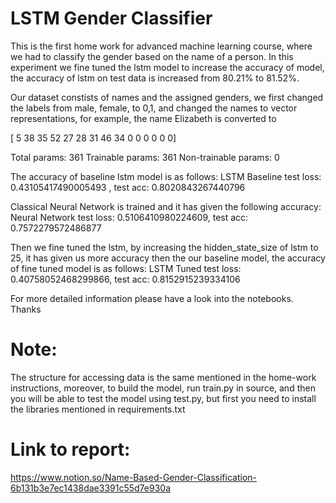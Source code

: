 # LSTM Gender Classifier
This is the first home work for advanced machine learning course, where we had to classify the gender based on the name of a person. In this experiment we fine tuned the lstm model to increase the accuracy of model, the accuracy of lstm on test data is increased from 80.21% to 81.52%.

Our dataset constists of names and the assigned genders, we first changed the labels from male, female, to 0,1, and changed the names to vector representations, for example, the name Elizabeth is converted to

[ 5 38 35 52 27 28 31 46 34  0  0  0  0  0  0]

Total params: 361
Trainable params: 361
Non-trainable params: 0

The accuracy of baseline lstm model is as follows:
LSTM Baseline test loss: 0.43105417490005493 , test acc: 0.8020843267440796

Classical Neural Network is trained and it has given the following accuracy:
Neural Network test loss: 0.5106410980224609, test acc: 0.7572279572486877


Then we fine tuned the lstm, by increasing the hidden_state_size of lstm to 25, it has given us more accuracy then the our baseline model, the accuracy of fine tuned model is as follows:
LSTM Tuned test loss: 0.40758052468299866, test acc: 0.8152915239334106

For more detailed information please have a look into the notebooks. Thanks

# Note: 
The structure for accessing data is the same mentioned in the home-work instructions, moreover, to build the model, run train.py in source, and then you will be able to test the model using test.py, but first you need to install the libraries mentioned in requirements.txt

# Link to report: 
https://www.notion.so/Name-Based-Gender-Classification-6b131b3e7ec1438dae3391c55d7e930a
